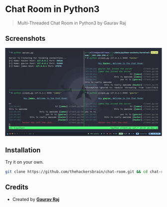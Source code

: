 # Chat Room in Python3
> Multi-Threaded Chat Room in Python3 by Gaurav Raj


## Screenshots

![Screenshot](https://raw.githubusercontent.com/thehackersbrain/chat-room/main/screenshots/chat-room.png)

## Installation

Try it on your own.

```bash
git clone https://github.com/thehackersbrain/chat-room.git && cd chat-room && pip3 install -r requirements.txt
```

## Credits

- Created by [**Gaurav Raj**](https://gauravraj.xyz/)
